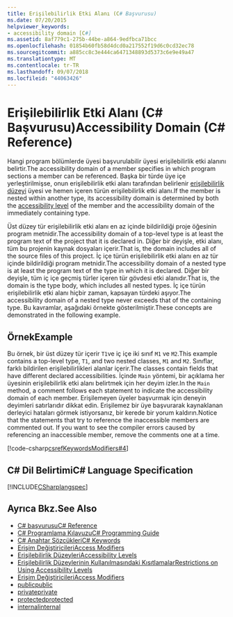 ```yaml
---
title: Erişilebilirlik Etki Alanı (C# Başvurusu)
ms.date: 07/20/2015
helpviewer_keywords:
- accessibility domain [C#]
ms.assetid: 8af779c1-275b-44be-a864-9edfbca71bcc
ms.openlocfilehash: 01854b60fb58d4dcd0a217552f19d6c0cd32ec78
ms.sourcegitcommit: a885cc8c3e444ca6471348893d5373c6e9e49a47
ms.translationtype: MT
ms.contentlocale: tr-TR
ms.lasthandoff: 09/07/2018
ms.locfileid: "44063426"
---
```

# <a name="accessibility-domain-c-reference"></a><span data-ttu-id="5d250-102">Erişilebilirlik Etki Alanı (C# Başvurusu)</span><span class="sxs-lookup"><span data-stu-id="5d250-102">Accessibility Domain (C# Reference)</span></span>
<span data-ttu-id="5d250-103">Hangi program bölümlerde üyesi başvurulabilir üyesi erişilebilirlik etki alanını belirtir.</span><span class="sxs-lookup"><span data-stu-id="5d250-103">The accessibility domain of a member specifies in which program sections a member can be referenced.</span></span> <span data-ttu-id="5d250-104">Başka bir türde üye içe yerleştirilmişse, onun erişilebilirlik etki alanı tarafından belirlenir [erişilebilirlik düzeyi](../../../csharp/language-reference/keywords/accessibility-levels.md) üyesi ve hemen içeren türün erişilebilirlik etki alanı.</span><span class="sxs-lookup"><span data-stu-id="5d250-104">If the member is nested within another type, its accessibility domain is determined by both the [accessibility level](../../../csharp/language-reference/keywords/accessibility-levels.md) of the member and the accessibility domain of the immediately containing type.</span></span>  
  
 <span data-ttu-id="5d250-105">Üst düzey tür erişilebilirlik etki alanı en az içinde bildirildiği proje öğesinin program metnidir.</span><span class="sxs-lookup"><span data-stu-id="5d250-105">The accessibility domain of a top-level type is at least the program text of the project that it is declared in.</span></span> <span data-ttu-id="5d250-106">Diğer bir deyişle, etki alanı, tüm bu projenin kaynak dosyaları içerir.</span><span class="sxs-lookup"><span data-stu-id="5d250-106">That is, the domain includes all of the source files of this project.</span></span> <span data-ttu-id="5d250-107">İç içe türün erişilebilirlik etki alanı en az tür içinde bildirildiği program metnidir.</span><span class="sxs-lookup"><span data-stu-id="5d250-107">The accessibility domain of a nested type is at least the program text of the type in which it is declared.</span></span> <span data-ttu-id="5d250-108">Diğer bir deyişle, tüm iç içe geçmiş türler içeren tür gövdesi etki alanıdır.</span><span class="sxs-lookup"><span data-stu-id="5d250-108">That is, the domain is the type body, which includes all nested types.</span></span> <span data-ttu-id="5d250-109">İç içe türün erişilebilirlik etki alanı hiçbir zaman, kapsayan türdeki aşıyor.</span><span class="sxs-lookup"><span data-stu-id="5d250-109">The accessibility domain of a nested type never exceeds that of the containing type.</span></span> <span data-ttu-id="5d250-110">Bu kavramlar, aşağıdaki örnekte gösterilmiştir.</span><span class="sxs-lookup"><span data-stu-id="5d250-110">These concepts are demonstrated in the following example.</span></span>  
  
## <a name="example"></a><span data-ttu-id="5d250-111">Örnek</span><span class="sxs-lookup"><span data-stu-id="5d250-111">Example</span></span>  
 <span data-ttu-id="5d250-112">Bu örnek, bir üst düzey tür içerir `T1`ve iç içe iki sınıf `M1` ve `M2`.</span><span class="sxs-lookup"><span data-stu-id="5d250-112">This example contains a top-level type, `T1`, and two nested classes, `M1` and `M2`.</span></span> <span data-ttu-id="5d250-113">Sınıflar, farklı bildirilen erişilebilirlikleri alanlar içerir.</span><span class="sxs-lookup"><span data-stu-id="5d250-113">The classes contain fields that have different declared accessibilities.</span></span> <span data-ttu-id="5d250-114">İçinde `Main` yöntemi, bir açıklama her üyesinin erişilebilirlik etki alanı belirtmek için her deyim izler.</span><span class="sxs-lookup"><span data-stu-id="5d250-114">In the `Main` method, a comment follows each statement to indicate the accessibility domain of each member.</span></span> <span data-ttu-id="5d250-115">Erişilemeyen üyeler başvurmak için deneyin deyimleri satırlarıdır dikkat edin. Erişilemez bir üye başvurarak kaynaklanan derleyici hataları görmek istiyorsanız, bir kerede bir yorum kaldırın.</span><span class="sxs-lookup"><span data-stu-id="5d250-115">Notice that the statements that try to reference the inaccessible members are commented out. If you want to see the compiler errors caused by referencing an inaccessible member, remove the comments one at a time.</span></span>  
  
[!code-csharp[csrefKeywordsModifiers#4](~/samples/snippets/csharp/VS_Snippets_VBCSharp/csrefKeywordsModifiers/CS/csrefKeywordsModifiers.cs#4)]
  
## <a name="c-language-specification"></a><span data-ttu-id="5d250-116">C# Dil Belirtimi</span><span class="sxs-lookup"><span data-stu-id="5d250-116">C# Language Specification</span></span>  
 [!INCLUDE[CSharplangspec](~/includes/csharplangspec-md.md)]  
  
## <a name="see-also"></a><span data-ttu-id="5d250-117">Ayrıca Bkz.</span><span class="sxs-lookup"><span data-stu-id="5d250-117">See Also</span></span>  
- [<span data-ttu-id="5d250-118">C# başvurusu</span><span class="sxs-lookup"><span data-stu-id="5d250-118">C# Reference</span></span>](../../../csharp/language-reference/index.md)  
- [<span data-ttu-id="5d250-119">C# Programlama Kılavuzu</span><span class="sxs-lookup"><span data-stu-id="5d250-119">C# Programming Guide</span></span>](../../../csharp/programming-guide/index.md)  
- [<span data-ttu-id="5d250-120">C# Anahtar Sözcükleri</span><span class="sxs-lookup"><span data-stu-id="5d250-120">C# Keywords</span></span>](../../../csharp/language-reference/keywords/index.md)  
- [<span data-ttu-id="5d250-121">Erişim Değiştiricileri</span><span class="sxs-lookup"><span data-stu-id="5d250-121">Access Modifiers</span></span>](../../../csharp/language-reference/keywords/access-modifiers.md)  
- [<span data-ttu-id="5d250-122">Erişilebilirlik Düzeyleri</span><span class="sxs-lookup"><span data-stu-id="5d250-122">Accessibility Levels</span></span>](../../../csharp/language-reference/keywords/accessibility-levels.md)  
- [<span data-ttu-id="5d250-123">Erişilebilirlik Düzeylerinin Kullanılmasındaki Kısıtlamalar</span><span class="sxs-lookup"><span data-stu-id="5d250-123">Restrictions on Using Accessibility Levels</span></span>](../../../csharp/language-reference/keywords/restrictions-on-using-accessibility-levels.md)  
- [<span data-ttu-id="5d250-124">Erişim Değiştiricileri</span><span class="sxs-lookup"><span data-stu-id="5d250-124">Access Modifiers</span></span>](../../../csharp/programming-guide/classes-and-structs/access-modifiers.md)  
- [<span data-ttu-id="5d250-125">public</span><span class="sxs-lookup"><span data-stu-id="5d250-125">public</span></span>](../../../csharp/language-reference/keywords/public.md)  
- [<span data-ttu-id="5d250-126">private</span><span class="sxs-lookup"><span data-stu-id="5d250-126">private</span></span>](../../../csharp/language-reference/keywords/private.md)  
- [<span data-ttu-id="5d250-127">protected</span><span class="sxs-lookup"><span data-stu-id="5d250-127">protected</span></span>](../../../csharp/language-reference/keywords/protected.md)  
- [<span data-ttu-id="5d250-128">internal</span><span class="sxs-lookup"><span data-stu-id="5d250-128">internal</span></span>](../../../csharp/language-reference/keywords/internal.md)
